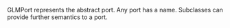 GLMPort represents the abstract port. Any port has a name. Subclasses can provide further semantics to a port.